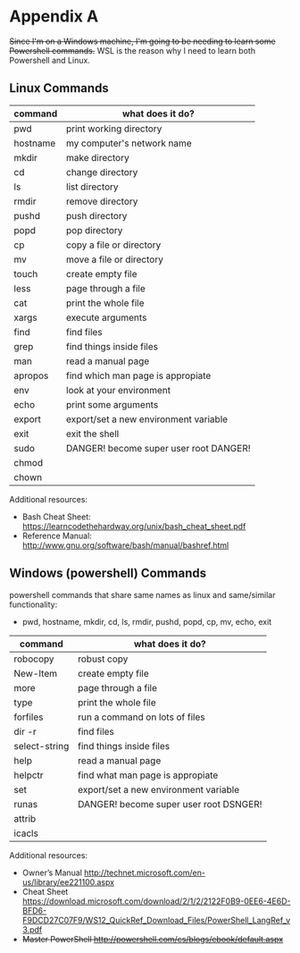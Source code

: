 # Appendix A

~~Since I'm on a Windows machine, I'm going to be needing to learn some Powershell commands.~~
WSL is the reason why I need to learn both Powershell and Linux.

## Linux Commands
| command | what does it do? |
|-|-|
| pwd | print working directory|
|hostname|my computer's network name|
| mkdir|make directory|
| cd|change directory|
| ls | list directory|
| rmdir|remove directory|
| pushd|push directory|
| popd|pop directory|
| cp|copy a file or directory|
| mv|move a file or directory|
|touch | create empty file|
|less|page through a file|
|cat|print the whole file|
|xargs|execute arguments|
|find|find files|
|grep|find things inside files|
|man|read a manual page|
|apropos|find which man page is appropiate
|env| look at your environment|
|echo|print some arguments
|export|export/set a new environment variable|
| exit|exit the shell|
|sudo|DANGER! become super user root DANGER!|
|chmod||
|chown||

Additional resources:
* Bash Cheat Sheet: https://learncodethehardway.org/unix/bash_cheat_sheet.pdf
* Reference Manual: http://www.gnu.org/software/bash/manual/bashref.html


## Windows (powershell) Commands
powershell commands that share same names as linux and same/similar functionality:
* pwd, hostname, mkdir, cd, ls, rmdir, pushd, popd, cp, mv, echo, exit


|command | what does it do?|
|-|-|
|robocopy|robust copy|
|New-Item| create empty file|
|more|page through a file|
|type|print the whole file|
|forfiles|run a command on lots of files|
|dir -r| find files|
|select-string|find things inside files|
|help|read a manual page|
|helpctr|find what man page is appropiate|
|set|export/set a new environment variable|
|runas|DANGER! become super user root DSNGER!|
|attrib||
|icacls||

Additional resources:
* Owner’s Manual http://technet.microsoft.com/en-us/library/ee221100.aspx
* Cheat Sheet https://download.microsoft.com/download/2/1/2/2122F0B9-0EE6-4E6D-BFD6-F9DCD27C07F9/WS12_QuickRef_Download_Files/PowerShell_LangRef_v3.pdf
* ~~Master PowerShell http://powershell.com/cs/blogs/ebook/default.aspx~~
